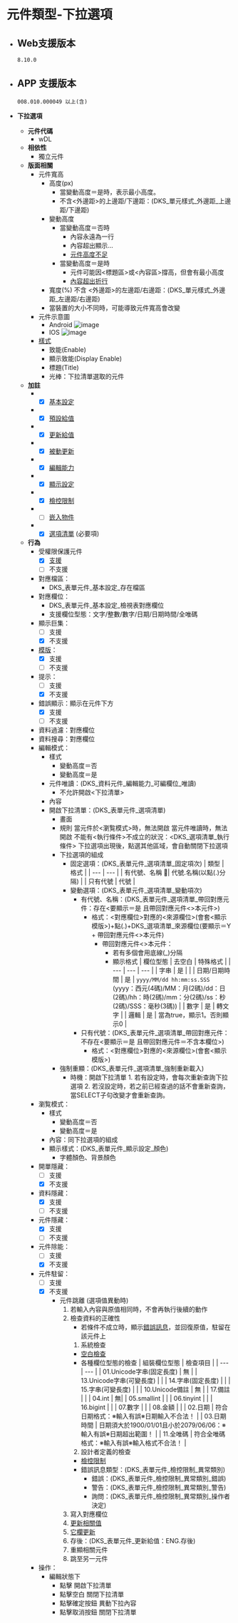 # 元件類型-下拉選項

* ## Web支援版本
  
      8.10.0

* ## APP 支援版本

      008.010.000049 以上(含)

* __下拉選項__
  * __元件代碼__
    * wDL
  * __相依性__
    * 獨立元件
  * __版面相關__
    * 元件寬高
      * 高度(px)
        * 當變動高度＝是時，表示最小高度。
        * 不含<外邊距>的上邊距/下邊距：(DKS_單元樣式_外邊距_上邊距/下邊距)
      * 變動高度
        * 當變動高度＝否時
          * 內容永遠為一行
          * 內容超出顯示...
          * [元件高度不足](../general/rule)
        * 當變動高度＝是時
          * 元件可能因<標題區>或<內容區>撐高，但會有最小高度
          * [內容超出折行](../general/rule)
      * 寬度(%)
        不含 <外邊距>的左邊距/右邊距：(DKS_單元樣式_外邊距_左邊距/右邊距)
      * 當裝置的大小不同時，可能導致元件寬高會改變
    * 元件示意圖
      * Android
          ![image](./image/android/componentDropListEditing.png)
      * IOS
          ![image](./image/ios/componentDropListEditing.png)
    * [樣式](../general/style)
      * 致能(Enable)
      * 顯示致能(Display Enable)
      * 標題(Title)
      * 光棒：下拉清單選取的元件
  * __加註__
    * - [x] [基本設定](../Addition/component/basicSettings)
    * - [x] [預設給值](../Addition/component/defaultValue)
    * - [x] [更新給值](../Addition/component/updateValue)
    * - [x] [被動更新](../Addition/component/passiveUpdate)
    * - [x] [編輯能力](../Addition/component/editting)
    * - [x] [顯示設定](../Addition/component/display)
    * - [x] [檢控限制](../Addition/component/prosecutionResstrucson)
    * - [ ] [嵌入物件](../Addition/component/embedded)
    * - [x] [選項清單](../Addition/component/optionList) (必要項)
  * __行為__
    * 受權限保護元件
      - [x] [支援](../general/rule)
      - [ ] 不支援
    * 對應檔區：
      * DKS_表單元件_基本設定_存在檔區
    * 對應欄位：
      * DKS_表單元件_基本設定_檢視表對應欄位
      * 支援欄位型態：文字/整數/數字/日期/日期時間/全唯碼
    * 顯示巨集：
      - [ ] 支援
      - [x] 不支援
    * [模版](../general/model)：
      - [x] 支援
      - [ ] 不支援
    * 提示：
      - [ ] 支援
      - [x] 不支援
    * 錯誤顯示：顯示在元件下方
      - [x] 支援
      - [ ] 不支援
    * 資料過濾：對應欄位
    * 資料搜尋：對應欄位
    * 編輯模式：
      * 樣式
        * 變動高度＝否
        * 變動高度＝是
      * 元件唯讀：(DKS_資料元件_編輯能力_可編欄位_唯讀)
        * 不允許開啟<下拉清單>
      * 內容
      * 開啟下拉清單：(DKS_表單元件_選項清單)
        * 畫面
        * 規則
              當元件於<瀏覧模式>時，無法開啟
              當元件唯讀時，無法開啟
              不能有<執行條件>不成立的狀況：<DKS_選項清單_執行條件>
              下拉選項出現後，點選其他區域，會自動關閉下拉選項
        * 下拉選項的組成
          * 固定選項：(DKS_表單元件_選項清單_固定項次)
            | 類型 | 格式 |
            | --- | --- |
            | 有代號、名稱 | 代號.名稱(以點(.)分隔) |
            | 只有代號 | 代號 |
          * 變動選項：(DKS_表單元件_選項清單_變動項次)
            * 有代號、名稱：(DKS_表單元件_選項清單_帶回對應元件：存在<要顯示＝是 且帶回對應元件<>本元件>)
              * 格式：<對應欄位>對應的<來源欄位>(會套<顯示模版>)+點(.)+DKS_選項清單_來源欄位(要顯示＝Y + 帶回對應元件<>本元件)
                * 帶回對應元件<>本元件：
                  * 若有多個會用底線(_)分隔
                  * 顯示格式
                    | 欄位型態 | 去空白 | 特殊格式 |
                    | --- | --- | --- |
                    | 字串 | 是 | |
                    | 日期/日期時間 | 是 | `yyyy/MM/dd hh:mm:ss.SSS` (yyyy：西元(4碼)/MM：月(2碼)/dd：日(2碼)/hh：時(2碼)/mm：分(2碼)/ss：秒(2碼)/SSS：毫秒(3碼)) |
                    | 數字 | 是 | 轉文字 |
                    | 邏輯 | 是 | 當為true，顯示1。否則顯示0 |
            * 只有代號：(DKS_表單元件_選項清單_帶回對應元件：不存在<要顯示＝是 且帶回對應元件＝不含本欄位>)
              * 格式：<對應欄位>對應的<來源欄位>(會套<顯示模版>)
        * 強制重顯：(DKS_表單元件_選項清單_強制重新載入)
          * 時機：開啟下拉清單
                1. 若有設定時，會每次重新查詢下拉選項
                2. 若沒設定時，若之前已經查過的話不會重新查詢，當SELECT子句改變才會重新查詢。
    * 瀏覧模式：
      * 樣式
        * 變動高度＝否
        * 變動高度＝是
      * 內容：同下拉選項的組成
      * 顯示樣式：(DKS_表單元件_顯示設定_顏色)
        * 字體顏色、背景顏色
    * 開單隱藏：
      - [ ] 支援
      - [x] 不支援
    * 資料隱藏：
      - [x] 支援
      - [ ] 不支援
    * 元件隱藏：
      - [x] 支援
      - [ ] 不支援
    * 元件除能：
      - [ ] 支援
      - [x] 不支援
    * 元件駐留：
      - [ ] 支援
      - [x] 不支援
        * 元件跳離 (選項值異動時)
          1. 若輸入內容與原值相同時，不會再執行後續的動作
          2. 檢查資料的正確性
             * 若條件不成立時，顯示[錯誤訊息](../general/rule)，並回復原值，駐留在該元件上
             1. 系統檢查
               * [空白檢查](../Addition/component/basicSettings)
               * 各種欄位型態的檢查
                 | 組裝欄位型態 | 檢查項目 |
                 | --- | --- |
                 | 01.Unicode字串(固定長度) | 無 |
                 | 13.Unicode字串(可變長度) | |
                 | 14.字串(固定長度) | |
                 | 15.字串(可變長度) | |
                 | 10.Unicode備註 | 無 |
                 | 17.備註 | |
                 | 04.int | 無|
                 | 05.smallint | |
                 | 06.tinyint | |
                 | 16.bigint | |
                 | 07.數字 | |
                 | 08.金額 | |
                 | 02.日期 | 符合日期格式：※輸入有誤※日期輸入不合法！ |
                 | 03.日期時間 | 日期須大於1900/01/01且小於2079/06/06：※輸入有誤※日期超出範圍！ |
                 | 11.全唯碼 | 符合全唯碼格式：※輸入有誤※輸入格式不合法！ |
             2. 設計者定義的檢查
               * [檢控限制](../Addition/component/prosecutionRestrictions)
               * 錯誤訊息類型：(DKS_表單元件_檢控限制_異常類別)
                 * 錯誤：(DKS_表單元件_檢控限制_異常類別_錯誤)
                 * 警告：(DKS_表單元件_檢控限制_異常類別_警告)
                 * 詢問：(DKS_表單元件_檢控限制_異常類別_操作者決定)
          3. 寫入對應欄位
          4. [更新相關值](../Addition/component/updateValue)
          5. [它欄更新](../Addition/component/passiveUpdate)
          6. 存後：(DKS_表單元件_更新給值：ENG.存後)
          7. 重顯相關元件
          8. 跳至另一元件
    * 操作：
      * 編輯狀態下
        * 點擊
              開啟下拉清單
        * 點擊空白
              關閉下拉清單
        * 點擊確定按鈕
              異動下拉內容
        * 點擊取消按鈕
              關閉下拉清單

